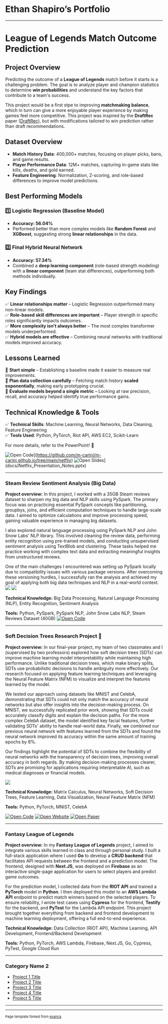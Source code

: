 # Ethan Shapiro’s Portfolio

---

# League of Legends Match Outcome Prediction  

## **Project Overview**  
Predicting the outcome of a **League of Legends** match before it starts is a challenging problem. The goal is to analyze player and champion statistics to determine **win probabilities** and understand the key factors that contribute to a team's success.  

This project would be a first stpe to improving **matchmaking balance**, which in turn can give a more enjoyable player experience by making games feel more competitive. This project was inspired by the **DraftRec** paper ([DraftRec](https://arxiv.org/pdf/2204.12750)), but with modifications tailored to win prediction rather than draft recommendations.

## **Dataset Overview**  
- **Match History Data**: 400,000+ matches, focusing on player picks, bans, and game results.  
- **Player Performance Data**: 12M+ matches, capturing in-game stats like kills, deaths, and gold earned.  
- **Feature Engineering**: Normalization, Z-scoring, and role-based differences to improve model predictions.  

## **Best Performing Models**  
### **1️⃣ Logistic Regression (Baseline Model)**  
- **Accuracy: 56.04%**  
- Performed better than more complex models like **Random Forest** and **XGBoost**, suggesting strong **linear relationships** in the data.  

### **2️⃣ Final Hybrid Neural Network**  
- **Accuracy: 57.34%**  
- Combined a **deep learning component** (role-based strength modeling) with a **linear component** (team stat differences), outperforming both methods individually.  

## **Key Findings**  
✅ **Linear relationships matter** – Logistic Regression outperformed many non-linear models.  
✅ **Role-based skill differences are important** – Player strength in specific roles significantly impacts outcomes.  
✅ **More complexity isn't always better** – The most complex transformer models underperformed.  
✅ **Hybrid models are effective** – Combining neural networks with traditional models improved accuracy.  

## **Lessons Learned**  
🔹 **Start simple** – Establishing a baseline made it easier to measure real improvements.  
🔹 **Plan data collection carefully** – Fetching match history **scaled exponentially**, making early prototyping crucial.  
🔹 **Evaluate models beyond a single metric** – Looking at raw precision, recall, and accuracy helped identify true performance gains.  

## **Technical Knowledge & Tools**  
✅ **Technical Skills**: Machine Learning, Neural Networks, Data Cleaning, Feature Engineering  
✅ **Tools Used**: Python, PyTorch, Riot API, AWS EC2, Scikit-Learn  

For more details, refer to the PowerPoint! 🚀  


![Open Code](https://img.shields.io/badge/Jupyter-Open_Files-red?logo=Jupyter)](https://github.com/m-carini/m-carini.github.io/tree/main/netflix)
![Open Slides](https://img.shields.io/badge/PPT-View_Slides-red?logo=microsoftpowerpoint)](docs/Netflix_Presentation_Notes.pptx)

---
### Steam Review Sentiment Analysis (Big Data)
**Project overview:** In this project, I worked with a 35GB Steam reviews dataset to sharpen my big data and NLP skills using PySpark. The primary focus was on practicing essential PySpark concepts like partitioning, groupbys, joins, and efficient computation techniques to handle large-scale data. I aimed to optimize calculations and improve processing speed, gaining valuable experience in managing big datasets.

I also explored natural language processing using PySpark NLP and John Snow Labs' NLP library. This involved cleaning the review data, performing entity recognition using pre-trained models, and conducting unsupervised sentiment analysis using TextBlob and clustering. These tasks helped me practice working with complex text data and extracting meaningful insights from unstructured reviews.

One of the main challenges I encountered was setting up PySpark locally due to compatibility issues with various package versions. After overcoming these versioning hurdles, I successfully ran the analysis and achieved my goal of applying both big data techniques and NLP in a real-world context. 
<img src="images/Steam_Pos_Word_Cloud.png?raw=true"/>
<img src="images/Steam_Reviews_Hist.png?raw=true"/>

**Technical Knowledge:** Big Data Processing, Natural Language Processing (NLP), Entity Recognition, Sentiment Analysis

**Tools:** Python, PySpark, PySpark NLP, John Snow Labs NLP, Steam Reviews Dataset (40GB)
[![Open Code](https://img.shields.io/badge/Jupyter-Open_Files-red?logo=github)](https://github.com/Ethan-Shapiro/SteamReviewSentiment)

---

### Soft Decision Trees Research Project 🌳

**Project overview:** In our final-year project, my team of two classmates and I (supervised by two professors) explored how soft decision trees (SDTs) can improve machine learning model interpretability while maintaining high performance. Unlike traditional decision trees, which make binary splits, SDTs use probabilistic decisions to handle ambiguity more effectively. Our research focused on applying feature learning techniques and leveraging the Neural Feature Matrix (NFM) to visualize and interpret the features learned by the model.

We tested our approach using datasets like MNIST and CelebA, demonstrating that SDTs could not only match the accuracy of neural networks but also offer insights into the decision-making process. On MNIST, we successfully replicated prior work, showing that SDTs could accurately classify digits and explain the decision paths. For the more complex CelebA dataset, the model identified key facial features, further validating SDTs' ability to handle real-world data. Finally, we combined our previous neural network with features learned from the SDTs and found the neural network improved its accuracy within the same amount of training epochs by 8%.

Our findings highlight the potential of SDTs to combine the flexibility of neural networks with the transparency of decision trees, improving overall accuracy in both regards. By making decision-making processes clearer, SDTs are promising for applications requiring interpretable AI, such as medical diagnoses or financial models. 

<img src="images/SDT_Example.png?raw=true"/>

**Technical Knowledge:** Matrix Calculus, Neural Networks, Soft Decision Trees, Feature Learning, Data Visualization, Neural Feature Matrix (NFM)

**Tools:** Python, PyTorch, MNIST, CelebA

[![Open Code](https://img.shields.io/badge/Jupyter-Open_Files-red?logo=github)](https://github.com/Ethan-Shapiro/Soft-Decision-Tree-Feature-Learning)
[![Open Website](https://img.shields.io/badge/Website-Open_Link-green)](https://ethan-shapiro.github.io/Soft-Decision-Tree-Feature-Learning/)
[![Open Paper](https://img.shields.io/badge/Research_Paper-View_Paper-2138EB?logo=googledrive)](https://drive.google.com/file/d/1JX0qreDo9ni1c6ET5OXIEipF0WAP-Xel/view)

---

### Fantasy League of Legends
**Project overview:** In my **Fantasy League of Legends** project, I aimed to integrate various skills learned in class and through personal study. I built a full-stack application where I used **Go** to develop a **CRUD backend** that facilitates API requests between the frontend and a prediction model. The frontend, designed with **Next.JS**, was deployed on **Firebase** as an interactive single-page application for users to select players and predict game outcomes.

For the prediction model, I collected data from the **RIOT API** and trained a **PyTorch** model in **Python**. I then deployed this model to an **AWS Lambda API** endpoint to predict match winners based on the selected players. To ensure reliability, I wrote test cases using **Cypress** for the frontend, **Testify** for the backend, and **PyTest** for the Lambda API endpoint. This project brought together everything from backend and frontend development to machine learning deployment, offering a full end-to-end experience.

**Technical Knowledge:** Data Collection (RIOT API), Machine Learning, API Development, Frontend/Backend Development

**Tools:** Python, PyTorch, AWS Lambda, Firebase, Next.JS, Go, Cypress, PyTest, Google Cloud Run

---

### Category Name 2

- [Project 1 Title](http://example.com/)
- [Project 2 Title](http://example.com/)
- [Project 3 Title](http://example.com/)
- [Project 4 Title](http://example.com/)
- [Project 5 Title](http://example.com/)

---




---
<p style="font-size:11px">Page template forked from <a href="https://github.com/evanca/quick-portfolio">evanca</a></p>
<!-- Remove above link if you don't want to attibute -->
